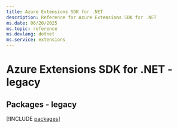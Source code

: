 ```yaml
---
title: Azure Extensions SDK for .NET
description: Reference for Azure Extensions SDK for .NET
ms.date: 06/20/2025
ms.topic: reference
ms.devlang: dotnet
ms.service: extensions
---
```

# Azure Extensions SDK for .NET - legacy
## Packages - legacy
[!INCLUDE [packages](extensions-index.md)]
